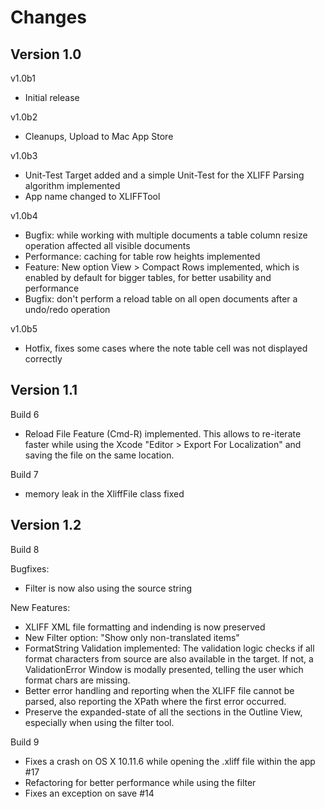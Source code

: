 Changes
=======

Version 1.0
-----------

v1.0b1

- Initial release

v1.0b2

- Cleanups, Upload to Mac App Store

v1.0b3

- Unit-Test Target added and a simple Unit-Test for the XLIFF Parsing algorithm
implemented
- App name changed to XLIFFTool

v1.0b4

- Bugfix: while working with multiple documents a table column resize operation
  affected all visible documents
- Performance: caching for table row heights implemented
- Feature: New option View > Compact Rows implemented, which is enabled by
default for bigger tables, for better usability and performance
- Bugfix: don't perform a reload table on all open documents after a undo/redo
operation

v1.0b5

- Hotfix, fixes some cases where the note table cell was not displayed correctly


Version 1.1
-----------

Build 6

- Reload File Feature (Cmd-R) implemented. This allows to re-iterate faster while using
  the Xcode "Editor > Export For Localization" and saving the file on the same
  location.

Build 7

- memory leak in the XliffFile class fixed


Version 1.2
-----------

Build 8

Bugfixes:

- Filter is now also using the source string

New Features:

- XLIFF XML file formatting and indending is now preserved
- New Filter option: "Show only non-translated items"
- FormatString Validation implemented: The validation logic checks if all format characters from source are also available in the target. If not, a ValidationError Window is modally presented, telling the user which format chars are missing.
- Better error handling and reporting when the XLIFF file cannot be parsed, also
  reporting the XPath where the first error occurred.
- Preserve the expanded-state of all the sections in the Outline View, especially when using the filter tool.

Build 9

- Fixes a crash on OS X 10.11.6 while opening the .xliff file within the app #17
- Refactoring for better performance while using the filter
- Fixes an exception on save #14
